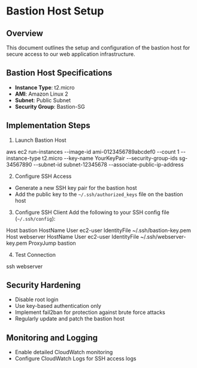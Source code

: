 # Bastion Host Setup

## Overview
This document outlines the setup and configuration of the bastion host for secure access to our web application infrastructure.

## Bastion Host Specifications
- **Instance Type**: t2.micro
- **AMI**: Amazon Linux 2
- **Subnet**: Public Subnet
- **Security Group**: Bastion-SG

## Implementation Steps

1. Launch Bastion Host

aws ec2 run-instances --image-id ami-0123456789abcdef0 --count 1 --instance-type t2.micro --key-name YourKeyPair --security-group-ids sg-34567890 --subnet-id subnet-12345678 --associate-public-ip-address

2. Configure SSH Access
- Generate a new SSH key pair for the bastion host
- Add the public key to the `~/.ssh/authorized_keys` file on the bastion host

3. Configure SSH Client
Add the following to your SSH config file (`~/.ssh/config`):

Host bastion
HostName <Bastion-Public-IP>
User ec2-user
IdentityFile ~/.ssh/bastion-key.pem
Host webserver
HostName <WebServer-Private-IP>
User ec2-user
IdentityFile ~/.ssh/webserver-key.pem
ProxyJump bastion

4. Test Connection

ssh webserver

## Security Hardening
- Disable root login
- Use key-based authentication only
- Implement fail2ban for protection against brute force attacks
- Regularly update and patch the bastion host

## Monitoring and Logging
- Enable detailed CloudWatch monitoring
- Configure CloudWatch Logs for SSH access logs